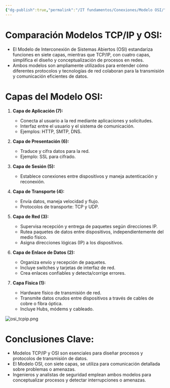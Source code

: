 ```yaml
---
{"dg-publish":true,"permalink":"/IT fundamentos/Conexiones/Modelo OSI/"}
---
```


# Comparación Modelos TCP/IP y OSI:

- El Modelo de Interconexión de Sistemas Abiertos (OSI) estandariza funciones en siete capas, mientras que TCP/IP, con cuatro capas, simplifica el diseño y conceptualización de procesos en redes.
- Ambos modelos son ampliamente utilizados para entender cómo diferentes protocolos y tecnologías de red colaboran para la transmisión y comunicación eficientes de datos.

# Capas del Modelo OSI:

1. **Capa de Aplicación (7):**
   - Conecta al usuario a la red mediante aplicaciones y solicitudes.
   - Interfaz entre el usuario y el sistema de comunicación.
   - Ejemplos: HTTP, SMTP, DNS.

2. **Capa de Presentación (6):**
   - Traduce y cifra datos para la red.
   - Ejemplo: SSL para cifrado.

3. **Capa de Sesión (5):**
   - Establece conexiones entre dispositivos y maneja autenticación y reconexión.

4. **Capa de Transporte (4):**
   - Envía datos, maneja velocidad y flujo.
   - Protocolos de transporte: TCP y UDP.

5. **Capa de Red (3):**
   - Supervisa recepción y entrega de paquetes según direcciones IP.
   - Rutea paquetes de datos entre dispositivos, independientemente del medio físico.
   - Asigna direcciones lógicas (IP) a los dispositivos.

6. **Capa de Enlace de Datos (2):**
   - Organiza envío y recepción de paquetes.
   - Incluye switches y tarjetas de interfaz de red.
   - Crea enlaces confiables y detecta/corrige errores.

7. **Capa Física (1):**
   - Hardware físico de transmisión de red.
   - Transmite datos crudos entre dispositivos a través de cables de cobre o fibra óptica.
   - Incluye Hubs, módems y cableado.

![osi_tcpip.png](/img/user/Assets/osi_tcpip.png)

# Conclusiones Clave:

- Modelos TCP/IP y OSI son esenciales para diseñar procesos y protocolos de transmisión de datos.
- El Modelo OSI, con siete capas, se utiliza para comunicación detallada sobre problemas o amenazas.
- Ingenieros y analistas de seguridad emplean ambos modelos para conceptualizar procesos y detectar interrupciones o amenazas.
